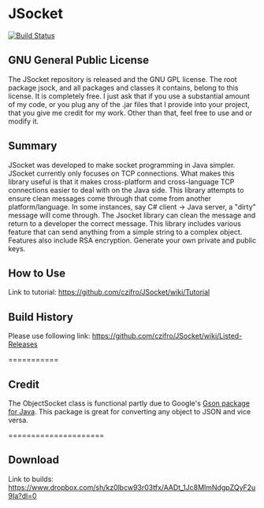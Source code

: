 JSocket
===============

[![Build Status](https://travis-ci.org/czifro/JSocket.svg?branch=master)](https://travis-ci.org/czifro/JSocket.svg?branch=master)


GNU General Public License
---------------------------

The JSocket repository is released and the GNU GPL license. The root package jsock, and all packages and classes it contains, belong to this license. It is completely free. I just ask that if you use a substantial amount of my code, or you plug any of the .jar files that I provide into your project, that you give me credit for my work. Other than that, feel free to use and or modify it.


Summary
----------

JSocket was developed to make socket programming in Java simpler. JSocket currently only focuses on TCP connections. What makes this library useful is that it makes cross-platform and cross-language TCP connections easier to deal with on the Java side. This library attempts to ensure clean messages come through that come from another platform/language. In some instances, say C# client -> Java server, a "dirty" message will come through. The Jsocket library can clean the message and return to a developer the correct message. This library includes various feature that can send anything from a simple string to a complex object. Features also include RSA encryption. Generate your own private and public keys.


How to Use
-----------

Link to tutorial: https://github.com/czifro/JSocket/wiki/Tutorial


Build History
--------------

Please use following link: https://github.com/czifro/JSocket/wiki/Listed-Releases


===========


Credit
-------------

The ObjectSocket class is functional partly due to Google's [Gson package for Java](https://code.google.com/p/google-gson/). This package is great for converting any object to JSON and vice versa.

   
=====================


Download
-----------

Link to builds: https://www.dropbox.com/sh/kz0lbcw93r03tfx/AADt_1Jc8MImNdgpZQyF2u9Ia?dl=0
